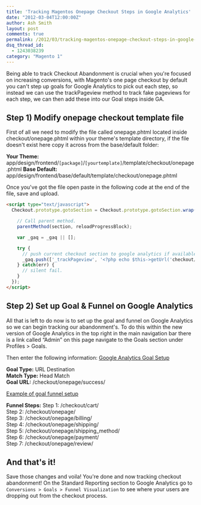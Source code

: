 ```yaml
---
title: 'Tracking Magentos Onepage Checkout Steps in Google Analytics'
date: "2012-03-04T12:00:00Z"
author: Ash Smith
layout: post
comments: true
permalink: /2012/03/tracking-magentos-onepage-checkout-steps-in-google-analytics/
dsq_thread_id:
  - 1243038239
category: "Magento 1"
---
```

Being able to track Checkout Abandonment is crucial when you're focused on increasing conversions, with Magento's one page checkout by default you can't step up goals for Google Analytics to pick out each step, so instead we can use the trackPageview method to track fake pageviews for each step, we can then add these into our Goal steps inside GA.

## Step 1) Modify onepage checkout template file

First of all we need to modify the file called onepage.phtml located inside checkout/onepage.phtml within your theme's template directory, if the file doesn't exist here copy it across from the base/default folder:

**Your Theme:**
app/design/frontend/`[package]`/`[yourtemplate]`/template/checkout/onepage.phtml
**Base Default:**
app/design/frontend/base/default/template/checkout/onepage.phtml

Once you've got the file open paste in the following code at the end of the file, save and upload.

```html
<script type="text/javascript">
  Checkout.prototype.gotoSection = Checkout.prototype.gotoSection.wrap(function(parentMethod, section, reloadProgressBlock) {

    // Call parent method.
    parentMethod(section, reloadProgressBlock);

    var _gaq = _gaq || [];

    try {
      // push current checkout section to google analytics if available.
      _gaq.push(['_trackPageview', '<?php echo $this->getUrl('checkout/onepage'); ?>' + section + '/']);
    } catch(err) {
      // silent fail.
    }
  });
</script>
```

## Step 2) Set up Goal & Funnel on Google Analytics

All that is left to do now is to set up the goal and funnel on Google Analytics so we can begin tracking our abandonment's. To do this within the new version of Google Analytics in the top right in the main navigation bar there is a link called &#8220;Admin&#8221; on this page navigate to the Goals section under Profiles > Goals.

Then enter the following information:
[Google Analytics Goal Setup](./Screen-Shot-2012-03-04-at-18.50.12.png)

**Goal Type:** URL Destination<br />
**Match Type:** Head Match<br />
**Goal URL:** /checkout/onepage/success/<br />

[Example of goal funnel setup](./Screen-Shot-2012-03-04-at-18.48.59.png)

**Funnel Steps:**
Step 1: /checkout/cart/<br />
Step 2: /checkout/onepage/<br />
Step 3: /checkout/onepage/billing/<br />
Step 4: /checkout/onepage/shipping/<br />
Step 5: /checkout/onepage/shipping_method/<br />
Step 6: /checkout/onepage/payment/<br />
Step 7: /checkout/onepage/review/<br />

## And that's it!

Save those changes and voila! You're done and now tracking checkout abandonment! On the Standard Reporting section to Google Analytics go to `Conversions > Goals > Funnel Visualization` to see where your users are dropping out from the checkout process.
